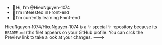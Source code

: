 - 👋 Hi, I’m @HieuNguyen-1074
- 👀 I’m interested in Front-end 
- 🌱 I’m currently learning Front-end

HieuNguyen-1074/HieuNguyen-1074 is a ✨ special ✨ repository because its `README.md` (this file) appears on your GitHub profile.
You can click the Preview link to take a look at your changes.
--->
